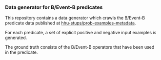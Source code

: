 ### Data generator for B/Event-B predicates

This repository contains a data generator which crawls the B/Event-B predicate data published at [hhu-stups/prob-examples-metadata](https://github.com/hhu-stups/prob-examples-metadata/tree/master/b-predicates).

For each predicate, a set of explicit positive and negative input examples is generated.

The ground truth consists of the B/Event-B operators that have been used in the predicate.
